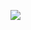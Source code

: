 [![](https://i.imgur.com/n32QfNy.png)](https://yell0wsuit.github.io/html5-games/games/chrome-dino/)
